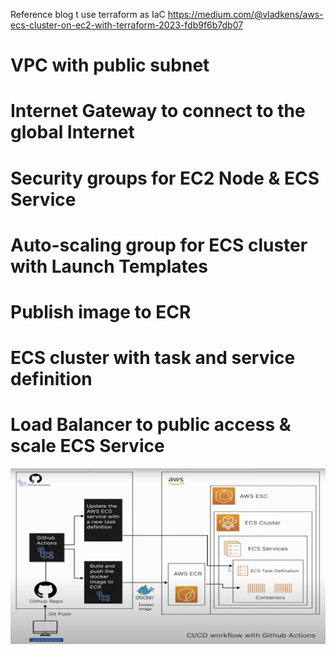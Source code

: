 Reference blog t use terraform as IaC
https://medium.com/@vladkens/aws-ecs-cluster-on-ec2-with-terraform-2023-fdb9f6b7db07

<h1>VPC with public subnet</h1>
<h1>Internet Gateway to connect to the global Internet</h1>
<h1>Security groups for EC2 Node & ECS Service</h1>
<h1>Auto-scaling group for ECS cluster with Launch Templates</h1>
<h1>Publish image to ECR</h1>
<h1>ECS cluster with task and service definition</h1>
<h1>Load Balancer to public access & scale ECS Service</h1>

![Local Image](infra_creation_ecs.png)
